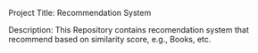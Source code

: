 Project Title: Recommendation System

Description: This Repository contains recomendation system that recommend based on similarity score, e.g., Books, etc.
